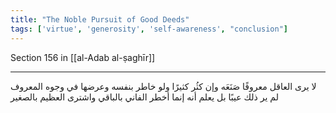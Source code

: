 ```yaml
---
title: "The Noble Pursuit of Good Deeds"
tags: ['virtue', 'generosity', 'self-awareness', "conclusion"]
---
```


 Section 156 in [[al-Adab al-ṣaghīr]]

---
لا يرى العاقل معروفًا صَنَعَه وإن كثُر كثيرًا  ولو خاطر بنفسه وعرضها في وجوه المعروف لم ير ذلك عيبًا بل يعلم أنه إنما أخطر الفاني بالباقي واشترى العظيم بالصغير
